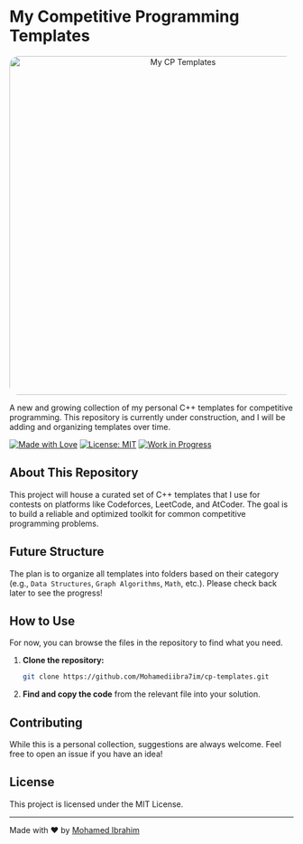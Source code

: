# My Competitive Programming Templates

<p align="center">
    <img src="https://d3moma7wl9.ufs.sh/f/xRZhVxWEJbFM5c1pnQVDPceGaQzspRf8tvH62OwX1ldE7oCU" alt="My CP Templates" width="600" style="border-radius: 16px;"/>
</p>

A new and growing collection of my personal C++ templates for competitive programming. This repository is currently under construction, and I will be adding and organizing templates over time.

[![Made with Love](https://img.shields.io/badge/Made%20with-%E2%9D%A4%EF%B8%8F-blueviolet )](https://github.com/Mohamediibra7im )
[![License: MIT](https://img.shields.io/badge/License-MIT-yellow.svg )](https://opensource.org/licenses/MIT )
[![Work in Progress](https://img.shields.io/badge/status-work%20in%20progress-brightgreen )](https://github.com/Mohamediibra7im/cp-templates )

## About This Repository

This project will house a curated set of C++ templates that I use for contests on platforms like Codeforces, LeetCode, and AtCoder. The goal is to build a reliable and optimized toolkit for common competitive programming problems.

## Future Structure

The plan is to organize all templates into folders based on their category (e.g., `Data Structures`, `Graph Algorithms`, `Math`, etc.). Please check back later to see the progress!

## How to Use

For now, you can browse the files in the repository to find what you need.

1.  **Clone the repository:**
    ```bash
    git clone https://github.com/Mohamediibra7im/cp-templates.git
    ```
2.  **Find and copy the code** from the relevant file into your solution.

## Contributing

While this is a personal collection, suggestions are always welcome. Feel free to open an issue if you have an idea!

## License

This project is licensed under the MIT License.

---
Made with ❤️ by [Mohamed Ibrahim](https://github.com/Mohamediibra7im )
